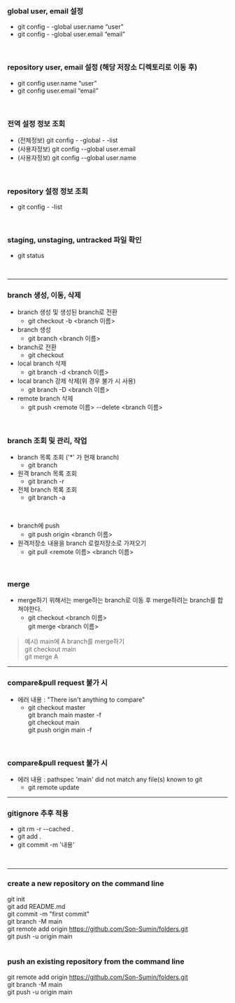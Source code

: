 ### global user, email 설정
- git config - -global user.name “user”
- git config - -global user.email “email”
<br>

### repository user, email 설정 (해당 저장소 디렉토리로 이동 후)
- git config user.name “user”
- git config user.email “email”
<br>

### 전역 설정 정보 조회
- (전체정보) git config - -global - -list
- (사용자정보) git config --global user.email
- (사용자정보) git config --global user.name
<br>

### repository 설정 정보 조회
- git config - -list
<br>

### staging, unstaging, untracked 파일 확인
- git status
<br>

* * *

### branch 생성, 이동, 삭제
- branch 생성 및 생성된 branch로 전환   
  * git checkout -b <branch 이름>   
- branch 생성   
  * git branch <branch 이름>   
- branch로 전환   
  * git checkout <branch>   
- local branch 삭제   
  * git branch -d <branch 이름>   
- local branch 강제 삭제(위 경우 불가 시 사용)   
  * git branch -D <branch 이름>   
 - remote branch 삭제
   * git push <remote 이름> --delete <branch 이름>   
  <br>

### branch 조회 및 관리, 작업   
- branch 목록 조회 ('*' 가 현재 branch)   
  * git branch   
- 원격 branch 목록 조회   
  * git branch -r   
- 전체 branch 목록 조회   
  * git branch -a   
 <br>

- branch에 push   
  * git push origin <branch 이름>   
- 원격저장소 내용을 branch 로컬저장소로 가져오기    
  * git pull <remote 이름> <branch 이름>   
<br>

### merge
- merge하기 위해서는 merge하는 branch로 이동 후 merge하려는 branch를 합쳐야한다.   
   * git checkout <branch 이름>   
     git merge <branch 이름>   
 
> 예시) main에  A branch를 merge하기   
        git checkout main   
        git merge A

 * * *
 
### compare&pull request 불가 시
- 에러 내용 : "There isn't anything to compare"
  * git checkout master   
    git branch main master -f   
    git checkout main   
    git push origin main -f   
<br>
 
### compare&pull request 불가 시
- 에러 내용 : pathspec 'main' did not match any file(s) known to git   
  * git remote update
 
* * *

### gitignore 추후 적용   
- git rm -r --cached .
- git add .
- git commit -m '내용'
<br>

* * *

### create a new repository on the command line    
git init   
git add README.md    
git commit -m "first commit"   
git branch -M main    
git remote add origin https://github.com/Son-Sumin/folders.git   
git push -u origin main    
<br>

### push an existing repository from the command line    
git remote add origin https://github.com/Son-Sumin/folders.git    
git branch -M main   
git push -u origin main   
<br>


